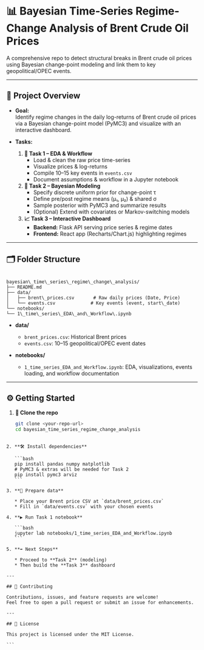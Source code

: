 # 📊 Bayesian Time-Series Regime-Change Analysis of Brent Crude Oil Prices

A comprehensive repo to detect structural breaks in Brent crude oil prices using Bayesian change-point modeling and link them to key geopolitical/OPEC events.

---

## 🎯 Project Overview

- **Goal:**  
  Identify regime changes in the daily log-returns of Brent crude oil prices via a Bayesian change-point model (PyMC3) and visualize with an interactive dashboard.

- **Tasks:**  
  1. **🧪 Task 1 – EDA & Workflow**  
     - Load & clean the raw price time-series  
     - Visualize prices & log-returns  
     - Compile 10–15 key events in `events.csv`  
     - Document assumptions & workflow in a Jupyter notebook  
  2. **🧠 Task 2 – Bayesian Modeling**  
     - Specify discrete uniform prior for change-point τ  
     - Define pre/post regime means (μ₁, μ₂) & shared σ  
     - Sample posterior with PyMC3 and summarize results  
     - (Optional) Extend with covariates or Markov-switching models  
  3. **📈 Task 3 – Interactive Dashboard**  
     - **Backend:** Flask API serving price series & regime dates  
     - **Frontend:** React app (Recharts/Chart.js) highlighting regimes  

---

## 🗂️ Folder Structure

```

bayesian\_time\_series\_regime\_change\_analysis/
├── README.md
├── data/
│   ├── brent\_prices.csv       # Raw daily prices (Date, Price)
│   └── events.csv             # Key events (event, start\_date)
└── notebooks/
└── 1\_time\_series\_EDA\_and\_Workflow\.ipynb

````

- **data/**  
  - `brent_prices.csv`: Historical Brent prices  
  - `events.csv`: 10–15 geopolitical/OPEC event dates  

- **notebooks/**  
  - `1_time_series_EDA_and_Workflow.ipynb`: EDA, visualizations, events loading, and workflow documentation  

---

## ⚙️ Getting Started

1. **🚀 Clone the repo**  
   ```bash
   git clone <your-repo-url>
   cd bayesian_time_series_regime_change_analysis
````

2. **🛠 Install dependencies**

   ```bash
   pip install pandas numpy matplotlib
   # PyMC3 & extras will be needed for Task 2
   pip install pymc3 arviz
   ```

3. **📂 Prepare data**

   * Place your Brent price CSV at `data/brent_prices.csv`
   * Fill in `data/events.csv` with your chosen events

4. **▶️ Run Task 1 notebook**

   ```bash
   jupyter lab notebooks/1_time_series_EDA_and_Workflow.ipynb
   ```

5. **➡️ Next Steps**

   * Proceed to **Task 2** (modeling)
   * Then build the **Task 3** dashboard

---

## 🤝 Contributing

Contributions, issues, and feature requests are welcome!
Feel free to open a pull request or submit an issue for enhancements.

---

## 📄 License

This project is licensed under the MIT License.

```

